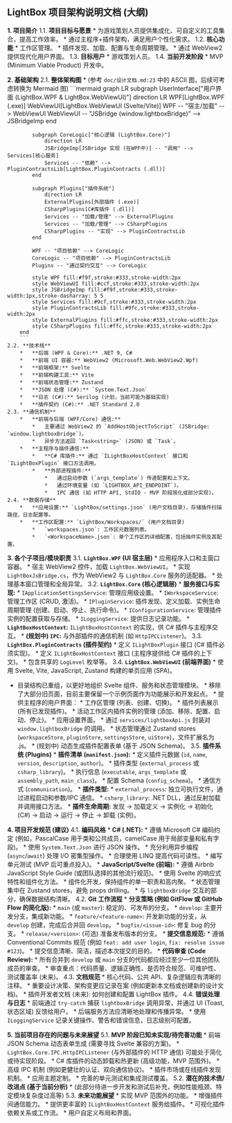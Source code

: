 ## LightBox 项目架构说明文档 (大纲)

**1. 项目简介**
    1.1. **项目目标与愿景**
        *   为游戏策划人员提供集成化、可自定义的工具集合，提高工作效率。
        *   通过主程序+插件架构，满足用户个性化需求。
    1.2. **核心功能**
        *   工作区管理。
        *   插件发现、加载、配置与生命周期管理。
        *   通过 WebView2 提供现代化用户界面。
    1.3. **目标用户**
        *   游戏策划人员。
    1.4. **当前开发阶段**
        *   MVP (Minimum Viable Product) 开发中。

**2. 基础架构**
    2.1. **整体架构图**
        *   (参考 `doc/设计文档.md:23` 中的 ASCII 图，后续可考虑转换为 Mermaid 图)
        ```mermaid
        graph LR
            subgraph UserInterface["用户界面 (LightBox.WPF & LightBox.WebViewUI)"]
                direction LR
                WPF[LightBox.WPF (.exe)]
                WebViewUI[LightBox.WebViewUI (Svelte/Vite)]
                WPF -- "宿主/加载" --> WebViewUI
                WebViewUI -- "JSBridge (window.lightboxBridge)" --> JSBridgeImp
            end

            subgraph CoreLogic["核心逻辑 (LightBox.Core)"]
                direction LR
                JSBridgeImp[JSBridge 实现 (在WPF中)] -- "调用" --> Services[核心服务]
                Services -- "依赖" --> PluginContractsLib[LightBox.PluginContracts (.dll)]
            end

            subgraph Plugins["插件系统"]
                direction LR
                ExternalPlugins[外部插件 (.exe)]
                CSharpPlugins[C#库插件 (.dll)]
                Services -- "加载/管理" --> ExternalPlugins
                Services -- "加载/管理" --> CSharpPlugins
                CSharpPlugins -- "实现" --> PluginContractsLib
            end

            WPF -- "项目依赖" --> CoreLogic
            CoreLogic -- "项目依赖" --> PluginContractsLib
            Plugins -- "通过契约交互" --> CoreLogic

            style WPF fill:#f9f,stroke:#333,stroke-width:2px
            style WebViewUI fill:#ccf,stroke:#333,stroke-width:2px
            style JSBridgeImp fill:#f9f,stroke:#333,stroke-width:1px,stroke-dasharray: 5 5
            style Services fill:#9cf,stroke:#333,stroke-width:2px
            style PluginContractsLib fill:#9fc,stroke:#333,stroke-width:2px
            style ExternalPlugins fill:#ffc,stroke:#333,stroke-width:2px
            style CSharpPlugins fill:#ffc,stroke:#333,stroke-width:2px
        end
        ```
    2.2. **技术栈**
        *   **后端 (WPF & Core):** .NET 9, C#
        *   **前端 UI 容器:** WebView2 (Microsoft.Web.WebView2.Wpf)
        *   **前端框架:** Svelte
        *   **前端构建工具:** Vite
        *   **前端状态管理:** Zustand
        *   **JSON 处理 (C#):** `System.Text.Json`
        *   **日志 (C#):** Serilog (计划，当前可能为基础实现)
        *   **插件契约 (C#):** .NET Standard 2.0
    2.3. **通信机制**
        *   **前端与后端 (WPF/Core) 通信:**
            *   主要通过 WebView2 的 `AddHostObjectToScript` (JSBridge: `window.lightboxBridge`)。
            *   异步方法返回 `Task<string>` (JSON) 或 `Task`。
        *   **主程序与插件通信:**
            *   **C# 库插件:** 通过 `ILightBoxHostContext` 接口和 `ILightBoxPlugin` 接口方法调用。
            *   **外部进程插件:**
                *   通过启动参数 (`args_template`) 传递配置和上下文。
                *   通过环境变量 (如 `LIGHTBOX_API_ENDPOINT`)。
                *   IPC 通信 (如 HTTP API, StdIO - MVP 阶段简化或部分实现)。
    2.4. **数据存储**
        *   **应用设置:** `LightBox/settings.json` (用户文档目录)，存储插件扫描路径、日志配置等。
        *   **工作区配置:** `LightBox/Workspaces/` (用户文档目录)
            *   `workspaces.json`: 工作区元数据列表。
            *   `<WorkspaceName>.json`: 单个工作区的详细配置，包括插件实例及其配置。

**3. 各个子项目/模块职责**
    3.1. **`LightBox.WPF` (UI 宿主层)**
        *   应用程序入口和主窗口容器。
        *   宿主 WebView2 控件，加载 `LightBox.WebViewUI`。
        *   实现 `LightBoxJsBridge.cs`，作为 WebView2 与 `LightBox.Core` 服务的适配器。
        *   处理基本窗口管理和全局异常。
    3.2. **`LightBox.Core` (核心逻辑层)**
        *   **服务接口与实现:**
            *   `IApplicationSettingsService`: 管理应用级设置。
            *   `IWorkspaceService`: 管理工作区 (CRUD, 激活)。
            *   `IPluginService`: 插件发现、定义加载、实例生命周期管理 (创建、启动、停止、执行命令)。
            *   `IConfigurationService`: 管理插件实例的配置获取与存储。
            *   `ILoggingService`: 提供日志记录功能。
        *   **`LightBoxHostContext`:** `ILightBoxHostContext` 的实现，供 C# 插件与主程序交互。
        *   **(规划中) `IPC`:** 与外部插件的通信机制 (如 `HttpIPCListener`)。
    3.3. **`LightBox.PluginContracts` (插件契约)**
        *   定义 `ILightBoxPlugin` 接口 (C# 插件必须实现)。
        *   定义 `ILightBoxHostContext` 接口 (主程序提供给 C# 插件的上下文)。
        *   包含共享的 `LogLevel` 枚举等。
    3.4. **`LightBox.WebViewUI` (前端界面)**
        *   使用 Svelte, Vite, JavaScript, Zustand 构建的单页应用 (SPA)。
*   目录结构已重组，以更好地组织 Svelte 组件、服务和状态管理模块。
        *   移除了大部分旧页面，目前主要保留一个示例页面作为功能展示和开发起点。
        *   提供主程序的用户界面：
            *   工作区管理 (列表、创建、切换)。
            *   插件列表展示 (所有已发现插件)。
            *   活动工作区内插件实例的管理 (添加、移除、配置、启动、停止)。
            *   应用设置界面。
        *   通过 `services/lightboxApi.js` 封装对 `window.lightboxBridge` 的调用。
        *   状态管理通过 Zustand stores (`workspaceStore`, `pluginStore`, `settingsStore`, `uiStore`)，文件扩展名为 .js。
        *   (规划中) 动态生成插件配置表单 (基于 JSON Schema)。
    3.5. **插件系统 (Plugins)**
        *   **插件清单 (`manifest.json`):**
            *   定义插件元数据 (`id`, `name`, `version`, `description`, `author`)。
            *   插件类型 (`external_process` 或 `csharp_library`)。
            *   执行信息 (`executable`, `args_template` 或 `assembly_path`, `main_class`)。
            *   配置 Schema (`config_schema`)。
            *   通信方式 (`communication`)。
        *   **插件类型:**
            *   `external_process`: 独立可执行文件，通过进程启动和参数/IPC 通信。
            *   `csharp_library`: .NET DLL，通过反射加载并调用接口方法。
        *   **插件生命周期:** 发现 -> 加载定义 -> 实例化 -> 初始化 (C#) -> 启动 -> 运行 -> 停止 -> 卸载 (实例)。

**4. 项目开发规范 (建议)**
    4.1. **编码风格**
        *   **C# (.NET):**
            *   遵循 Microsoft C# 编码约定 (例如，PascalCase 用于类和公共成员，camelCase 用于局部变量和私有字段)。
            *   使用 `System.Text.Json` 进行 JSON 操作。
            *   充分利用异步编程 (`async`/`await`) 处理 I/O 密集型操作。
            *   合理使用 LINQ 提高代码可读性。
            *   编写单元测试 (MVP 后可重点投入)。
        *   **JavaScript/Svelte (前端):**
            *   遵循 Airbnb JavaScript Style Guide (或团队选择的其他流行规范)。
            *   使用 Svelte 的响应式特性和组件化方法。
            *   组件化开发，保持组件的单一职责和高内聚。
            *   状态管理集中在 Zustand stores，避免 props drilling。
            *   与 `lightboxBridge` 交互的部分，确保数据结构清晰。
    4.2. **Git 工作流程**
        *   **分支策略 (例如 GitFlow 或 GitHub Flow 的简化版):**
            *   `main` (或 `master`): 稳定的、可发布的分支。
            *   `develop`: 主要开发分支，集成新功能。
            *   `feature/<feature-name>`: 开发新功能的分支，从 `develop` 创建，完成后合并回 `develop`。
            *   `bugfix/<issue-id>`: 修复 bug 的分支。
            *   `release/<version>`: (可选) 准备发布版本的分支。
        *   **提交信息规范:**
            *   遵循 Conventional Commits 规范 (例如 `feat: add user login`, `fix: resolve issue #123`)。
            *   提交信息清晰、简洁，描述本次提交的目的。
        *   **代码审查 (Code Review):**
            *   所有合并到 `develop` 或 `main` 分支的代码都应经过至少一位其他团队成员的审查。
            *   审查重点：代码质量、逻辑正确性、是否符合规范、可维护性、测试覆盖率 (未来)。
    4.3. **文档规范**
        *   核心代码、公共 API、复杂逻辑应有清晰的注释。
        *   重要设计决策、架构变更应记录在案 (例如更新本文档或创建新的设计文档)。
        *   插件开发者文档 (未来): 如何创建和配置 LightBox 插件。
    4.4. **错误处理与日志**
        *   前端通过 `try-catch` 捕获 `lightboxBridge` 调用异常，并通过 UI (Toast, 状态区域) 反馈给用户。
        *   后端服务方法应清晰地处理和传播异常。
        *   使用 `ILoggingService` 记录关键操作、警告和错误信息，日志级别可配置。

**5. 当前项目存在的问题与未来展望**
    5.1. **MVP 阶段已知未实现/待完善功能**
        *   前端 JSON Schema 动态表单生成 (需要寻找 Svelte 兼容的方案)。
        *   `LightBox.Core.IPC.HttpIPCListener` (与外部插件的 HTTP 通信) 可能处于简化或待实现阶段。
        *   C# 库插件的动态卸载和热更新 (高级功能，MVP 范围外)。
        *   高级 IPC 机制 (例如更健壮的认证、双向通信协议)。
        *   插件市场或在线插件发现机制。
        *   应用主题定制。
        *   完善的单元测试和集成测试覆盖。
    5.2. **潜在的技术债/改进点 (基于当前分析)**
        *   (此部分待进一步开发和测试后补充，例如性能瓶颈、特定模块复杂度过高等)
    5.3. **未来功能展望**
        *   实现 MVP 范围外的功能。
        *   增强插件间通信能力。
        *   提供更丰富的 `ILightBoxHostContext` 服务给插件。
        *   可视化插件依赖关系或工作流。
        *   用户自定义布局和界面。